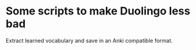 # Some scripts to make Duolingo less bad

Extract learned vocabulary and save in an Anki compatible format.

